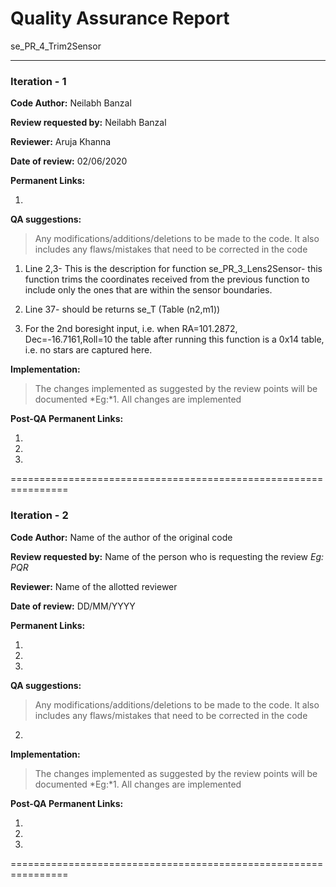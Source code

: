 Quality Assurance Report
====

se_PR_4_Trim2Sensor

----

### Iteration - 1

**Code Author:** Neilabh Banzal


**Review requested by:** Neilabh Banzal


**Reviewer:** Aruja Khanna


**Date of review:**	02/06/2020


**Permanent Links:**

1. 

**QA suggestions:**
> Any modifications/additions/deletions to be made to the code. It also includes any flaws/mistakes that need to be corrected in the code

1. Line 2,3- This is the description for function se_PR_3_Lens2Sensor- this function trims the coordinates received from the previous function to include only the ones that are within the sensor boundaries.

2. Line 37- should be returns se_T (Table (n2,m1))

3. For the 2nd boresight input, i.e. when RA=101.2872, Dec=-16.7161,Roll=10 the table after running this function is a 0x14 table, i.e. no stars are captured here.

**Implementation:**
> The changes implemented as suggested by the review points will be documented
*Eg:*1. All changes are implemented


**Post-QA Permanent Links:**

1.

2.

3.

================================================================

### Iteration - 2

**Code Author:** Name of the author of the original code


**Review requested by:** Name of the person who is requesting the review *Eg: PQR*


**Reviewer:** Name of the allotted reviewer


**Date of review:**	DD/MM/YYYY


**Permanent Links:**

1. 

2. 

3. 


**QA suggestions:**
> Any modifications/additions/deletions to be made to the code. It also includes any flaws/mistakes that need to be corrected in the code


2. 

**Implementation:**
> The changes implemented as suggested by the review points will be documented
*Eg:*1. All changes are implemented


**Post-QA Permanent Links:**

1.

2.

3.

================================================================